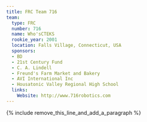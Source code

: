 ```yaml
---
title: FRC Team 716
team:
  type: FRC
  number: 716
  name: Who'sCTEKS
  rookie_year: 2001
  location: Falls Village, Connecticut, USA
  sponsors:
  - BD
  - 21st Century Fund
  - C. A. Lindell
  - Freund's Farm Market and Bakery
  - AVI International Inc
  - Housatonic Valley Regional High School
  links:
    Website: http://www.716robotics.com
---
```


{% include remove_this_line_and_add_a_paragraph %}